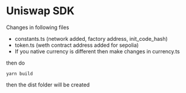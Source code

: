# Uniswap SDK

Changes in following files

- constants.ts (network added, factory address, init_code_hash)
- token.ts (weth contract address added for sepolia)
- If you native currency is different then make changes in currency.ts

then do

```
yarn build
```

then the dist folder will be created
